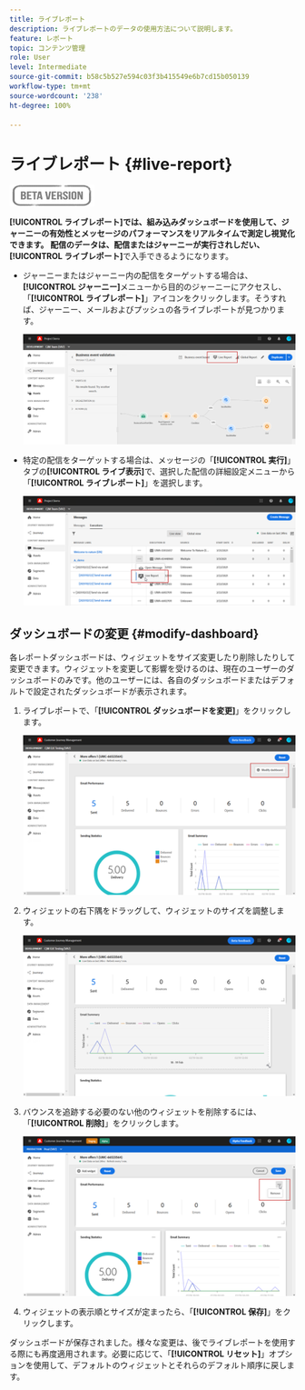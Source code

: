 ```yaml
---
title: ライブレポート
description: ライブレポートのデータの使用方法について説明します。
feature: レポート
topic: コンテンツ管理
role: User
level: Intermediate
source-git-commit: b58c5b527e594c03f3b415549e6b7cd15b050139
workflow-type: tm+mt
source-wordcount: '238'
ht-degree: 100%

---
```


# ライブレポート {#live-report}

![](../assets/do-not-localize/badge.png)

**[!UICONTROL ライブレポート]**では、組み込みダッシュボードを使用して、ジャーニーの有効性とメッセージのパフォーマンスをリアルタイムで測定し視覚化できます。
配信のデータは、配信またはジャーニーが実行されしだい、**[!UICONTROL ライブレポート]**&#x200B;で入手できるようになります。

* ジャーニーまたはジャーニー内の配信をターゲットする場合は、**[!UICONTROL ジャーニー]**&#x200B;メニューから目的のジャーニーにアクセスし、「**[!UICONTROL ライブレポート]**」アイコンをクリックします。そうすれば、ジャーニー、メールおよびプッシュの各ライブレポートが見つかります。

   ![](../assets/report_journey.png)

* 特定の配信をターゲットする場合は、メッセージの「**[!UICONTROL 実行]**」タブの&#x200B;**[!UICONTROL ライブ表示]**&#x200B;で、選択した配信の詳細設定メニューから「**[!UICONTROL ライブレポート]**」を選択します。

   ![](../assets/report_2.png)

## ダッシュボードの変更 {#modify-dashboard}

各レポートダッシュボードは、ウィジェットをサイズ変更したり削除したりして変更できます。ウィジェットを変更して影響を受けるのは、現在のユーザーのダッシュボードのみです。他のユーザーには、各自のダッシュボードまたはデフォルトで設定されたダッシュボードが表示されます。

1. ライブレポートで、「**[!UICONTROL ダッシュボードを変更]**」をクリックします。

   ![](../assets/report_modify_1.png)

1. ウィジェットの右下隅をドラッグして、ウィジェットのサイズを調整します。

   ![](../assets/report_modify_2.png)

1. バウンスを追跡する必要のない他のウィジェットを削除するには、「**[!UICONTROL 削除]**」をクリックします。

   ![](../assets/report_modify_3.png)

1. ウィジェットの表示順とサイズが定まったら、「**[!UICONTROL 保存]**」をクリックします。

ダッシュボードが保存されました。様々な変更は、後でライブレポートを使用する際にも再度適用されます。必要に応じて、「**[!UICONTROL リセット]**」オプションを使用して、デフォルトのウィジェットとそれらのデフォルト順序に戻します。
